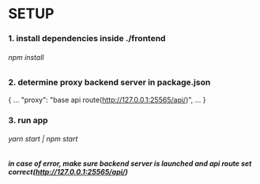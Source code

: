 # SETUP

### 1. install dependencies inside ./frontend

###### npm install

### 2. determine proxy backend server in package.json 

{
  ...
  "proxy": "base api route(http://127.0.0.1:25565/api/)",
  ...
}

### 3. run app

###### yarn start | npm start


##### in case of error, make sure backend server is launched and api route set correct(http://127.0.0.1:25565/api/)
